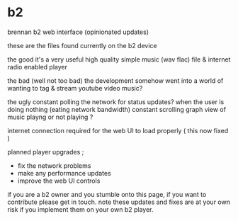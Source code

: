 # b2
brennan b2 web interface (opinionated updates)

these are the files found currently on the b2 device

the good
it's a very useful high quality simple music (wav flac) file & internet radio enabled player

the bad (well not too bad)
the development somehow went into a world of wanting to tag & stream youtube video music?

the ugly
constant polling the network for status updates? when the user is doing nothing (eating network bandwidth)
constant scrolling graph view of music playng or not playing ?

internet connection required for the web UI to load properly ( this now fixed )

planned player upgrades ;

- fix the network problems
- make any performance updates
- improve the web UI controls

if you are a b2 owner and you stumble onto this page, if you want to contribute please get in touch. note these updates and fixes are at your own risk if you implement them on your own b2 player. 
